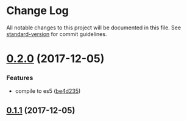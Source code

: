 # Change Log

All notable changes to this project will be documented in this file. See [standard-version](https://github.com/conventional-changelog/standard-version) for commit guidelines.

<a name="0.2.0"></a>
# [0.2.0](https://github.com/forsigner/parse-docs/compare/v0.1.1...v0.2.0) (2017-12-05)


### Features

* compile to es5 ([be4d235](https://github.com/forsigner/parse-docs/commit/be4d235))



<a name="0.1.1"></a>
## [0.1.1](https://github.com/forsigner/parse-docs/compare/v0.1.0...v0.1.1) (2017-12-05)
